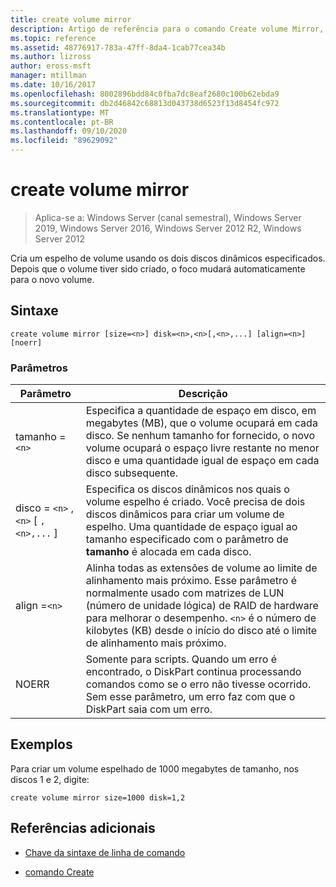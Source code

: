 ```yaml
---
title: create volume mirror
description: Artigo de referência para o comando Create volume Mirror, que cria um espelho de volume usando os dois discos dinâmicos especificados.
ms.topic: reference
ms.assetid: 48776917-783a-47ff-8da4-1cab77cea34b
ms.author: lizross
author: eross-msft
manager: mtillman
ms.date: 10/16/2017
ms.openlocfilehash: 8002896bdd84c0fba7dc8eaf2680c100b62ebda9
ms.sourcegitcommit: db2d46842c68813d043738d6523f13d8454fc972
ms.translationtype: MT
ms.contentlocale: pt-BR
ms.lasthandoff: 09/10/2020
ms.locfileid: "89629092"
---
```

# <a name="create-volume-mirror"></a>create volume mirror

> Aplica-se a: Windows Server (canal semestral), Windows Server 2019, Windows Server 2016, Windows Server 2012 R2, Windows Server 2012

Cria um espelho de volume usando os dois discos dinâmicos especificados. Depois que o volume tiver sido criado, o foco mudará automaticamente para o novo volume.

## <a name="syntax"></a>Sintaxe

```
create volume mirror [size=<n>] disk=<n>,<n>[,<n>,...] [align=<n>] [noerr]
```

### <a name="parameters"></a>Parâmetros

| Parâmetro | Descrição |
| --------- | ----------- |
| tamanho =`<n>` | Especifica a quantidade de espaço em disco, em megabytes (MB), que o volume ocupará em cada disco. Se nenhum tamanho for fornecido, o novo volume ocupará o espaço livre restante no menor disco e uma quantidade igual de espaço em cada disco subsequente. |
| disco = `<n>` , `<n>` [ `,<n>,...` ] | Especifica os discos dinâmicos nos quais o volume espelho é criado. Você precisa de dois discos dinâmicos para criar um volume de espelho. Uma quantidade de espaço igual ao tamanho especificado com o parâmetro de **tamanho** é alocada em cada disco. |
| align =`<n>` | Alinha todas as extensões de volume ao limite de alinhamento mais próximo. Esse parâmetro é normalmente usado com matrizes de LUN (número de unidade lógica) de RAID de hardware para melhorar o desempenho. `<n>` é o número de kilobytes (KB) desde o início do disco até o limite de alinhamento mais próximo. |
| NOERR | Somente para scripts. Quando um erro é encontrado, o DiskPart continua processando comandos como se o erro não tivesse ocorrido. Sem esse parâmetro, um erro faz com que o DiskPart saia com um erro. |

## <a name="examples"></a>Exemplos

Para criar um volume espelhado de 1000 megabytes de tamanho, nos discos 1 e 2, digite:

```
create volume mirror size=1000 disk=1,2
```

## <a name="additional-references"></a>Referências adicionais

- [Chave da sintaxe de linha de comando](command-line-syntax-key.md)

- [comando Create](create.md)
